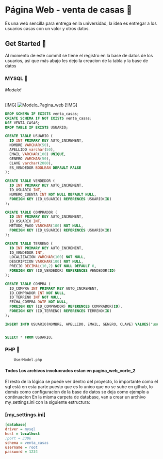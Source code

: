 
# Página Web - venta de casas 📝  
Es una web sencilla para entrega en la universidad, la idea es entregar a los usuarios casas con un valor y otros datos.

## Get Started 🚀  
Al momento de este commit se tiene el registro en la base de datos de los usuarios, así que más abajo les dejo la creacion de la tabla y la base de datos

### MYSQL 💼
###### Modelo!
[IMG]
![Modelo_Pagina_web](https://user-images.githubusercontent.com/49885608/233751687-c103cec5-bde7-4a89-8b0e-a46e3d826280.png)
[!IMG]
~~~SQL  
DROP SCHEMA IF EXISTS venta_casas;
CREATE SCHEMA IF NOT EXISTS venta_casas;
USE VENTA_CASAS;
DROP TABLE IF EXISTS USUARIO;

CREATE TABLE USUARIO (
  ID INT PRIMARY KEY AUTO_INCREMENT,
  NOMBRE VARCHAR(50),
  APELLIDO varchar(50),
  EMAIL VARCHAR(100) UNIQUE,
  GENERO VARCHAR(50),
  CLAVE varchar(2000),
  ES_VENDEDOR BOOLEAN DEFAULT FALSE
);

CREATE TABLE VENDEDOR (
  ID INT PRIMARY KEY AUTO_INCREMENT,
  ID_USUARIO INT,
  NUMERO_CUENTA INT NOT NULL DEFAULT NULL,
  FOREIGN KEY (ID_USUARIO) REFERENCES USUARIO(ID)
);

CREATE TABLE COMPRADOR (
  ID INT PRIMARY KEY AUTO_INCREMENT,
  ID_USUARIO INT,
  METODO_PAGO VARCHAR(100) NOT NULL,
  FOREIGN KEY (ID_USUARIO) REFERENCES USUARIO(ID)
);

CREATE TABLE TERRENO (
  ID INT PRIMARY KEY AUTO_INCREMENT,
  ID_VENDEDOR INT,
  LOCALIZACION VARCHAR(100) NOT NULL,
  DESCRIPCION VARCHAR(100) NOT NULL,
  PRECIO DECIMAL(10,2) NOT NULL DEFAULT 0,
  FOREIGN KEY (ID_VENDEDOR) REFERENCES VENDEDOR(ID)
);

CREATE TABLE COMPRA (
  ID_COMPRA INT PRIMARY KEY AUTO_INCREMENT,
  ID_COMPRADOR INT NOT NULL,
  ID_TERRENO INT NOT NULL,
  FECHA_COMPRA DATE NOT NULL,
  FOREIGN KEY (ID_COMPRADOR) REFERENCES COMPRADOR(ID),
  FOREIGN KEY (ID_TERRENO) REFERENCES TERRENO(ID)
);

INSERT INTO USUARIO(NOMBRE, APELLIDO, EMAIL, GENERO, CLAVE) VALUES("usuario", "prueba", "mail@mail.com", "masculino", "$2y$10$R4IJRK8ceXDV8xiZsa0gTeOr4TWfPDFlBsuL3mC/yKKQLqpphIgMa");


SELECT * FROM USUARIO;
~~~ 
### PHP 🐘
~~~PHP
	UserModel.php
~~~

#### Todos Los archivos involucrados estan en pagina_web_corte_2
El resto de la lógica se puede ver dentro del proyecto, lo importante como el sql está en esta parte puesto que es lo unico que no se sube en github, lo demás como configuracion de la base de datos se deja como ejemplo a continuacion
En la misma carpeta de database, van a crear un archivo my_settings.ini con la siguiente estructura:
### [my_settings.ini]
~~~ini
[database]
driver = mysql
host = localhost
;port = 3306
schema = venta_casas
username = root
password = 1234
~~~
